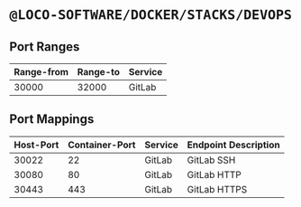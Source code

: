 # `@LOCO-SOFTWARE/DOCKER/STACKS/DEVOPS`

## Port Ranges
| Range-from | Range-to | Service |
|------------|----------|---------|
| 30000      | 32000    | GitLab  |

## Port Mappings
| Host-Port | Container-Port | Service | Endpoint Description |
|-----------|----------------|---------|----------------------|
| 30022     | 22             | GitLab  | GitLab SSH           |
| 30080     | 80             | GitLab  | GitLab HTTP          |
| 30443     | 443            | GitLab  | GitLab HTTPS         |